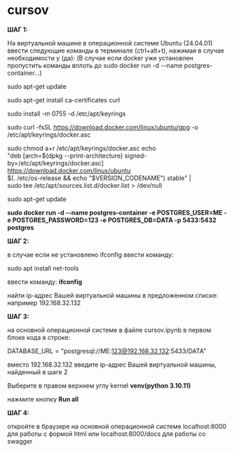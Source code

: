 # cursov
<b>ШАГ 1:</b>

На виртуальной машине в операционной системе Ubuntu (24.04.01) ввести следующие команды в терминале (ctrl+alt+t), нажимая в случае необходимости y (да):
(В случае если docker уже установлен пропустить команды вплоть до sudo docker run -d --name postgres-container...)

sudo apt-get update

sudo apt-get install ca-certificates curl

sudo install -m 0755 -d /etc/apt/keyrings

sudo curl -fsSL https://download.docker.com/linux/ubuntu/gpg -o /etc/apt/keyrings/docker.asc

sudo chmod a+r /etc/apt/keyrings/docker.asc
echo \
  "deb [arch=$(dpkg --print-architecture) signed-by=/etc/apt/keyrings/docker.asc] https://download.docker.com/linux/ubuntu \
  $(. /etc/os-release && echo "$VERSION_CODENAME") stable" | \
  sudo tee /etc/apt/sources.list.d/docker.list > /dev/null
  
sudo apt-get update


<b>sudo docker run -d  --name postgres-container -e POSTGRES_USER=ME  -e POSTGRES_PASSWORD=123  -e POSTGRES_DB=DATA  -p 5433:5432  postgres</b>

<b>ШАГ 2:</b>

в случае если не установлено ifconfig ввести команду:

sudo apt install net-tools

ввести команду: <b>ifconfig</b>

найти ip-адрес Вашей виртуальной машины в предложенном списке: например 192.168.32.132

<b>ШАГ 3:</b>

на основной операционной системе в файле cursov.ipynb в первом блоке кода в строке:

DATABASE_URL = "postgresql://ME:123@192.168.32.132:5433/DATA"

вместо 192.168.32.132 введите ip-адрес Вашей виртуальной машины, найденный в шаге 2

Выберите в правом верхнем углу kernel <b>venv(python 3.10.11)</b>

нажмите кнопку <b>Run all</b>

<b>ШАГ 4:</b> 

откройте в браузере на основной операционной системе localhost:8000 для работы с формой html или localhost:8000/docs для работы со swagger


